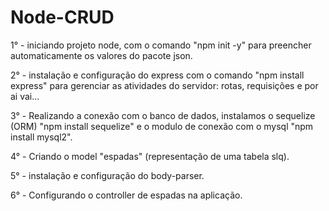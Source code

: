 # Node-CRUD
1° - iniciando projeto node, com o comando "npm init -y" para preencher automaticamente os valores do pacote json.

2° - instalação e configuração do express com o comando "npm install express" para gerenciar as atividades do servidor: rotas, requisições e por ai vai...

3° - Realizando a conexão com o banco de dados, instalamos o sequelize (ORM) "npm install sequelize" e o modulo de conexão com o mysql "npm install mysql2".

4° - Criando o model "espadas" (representação de uma tabela slq).

5° - instalação e configuração do body-parser.

6° - Configurando o controller de espadas na aplicação.
